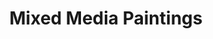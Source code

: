 ---
title: Mixed Media Paintings
description_markdown:
_gallery_date:
permalink: /painting/mixed-media
archive: false
main_image_path: /assets/images/3561-screen-copy.jpg
thumb_crop:
images:
  - image_path: /assets/images/3560abscreen-copy.jpg
    image_title: Playing God
    image_description: 'Mixed media on found wood, H44 W66 D5,  2020'
  - image_path: /assets/images/3561-screen-copy.jpg
    image_title: Playing God (detail)
    image_description:
  - image_path: /assets/images/3564a-screen-copy.jpg
    image_title: The Flower Market
    image_description: 'Oil on found wood, collage, H30 W26 , 2020'
  - image_path: /assets/images/3574ascreen-copy.jpg
    image_title: Urban Dreams
    image_description: 'Mixed media on found wood, H40 W35 D4, 2020'
  - image_path: /assets/images/3576-screen-copy.jpg
    image_title: Urban Dreams (detail 1)
    image_description:
  - image_path: /assets/images/3577-screen-copy.jpg
    image_title: Urban Dreams (detail 2)
    image_description:
  - image_path: /assets/images/madi-1-copy-2.jpg
    image_title: Hideaway
    image_description: 'Mixed media on found wood, H48 W38  D5, 2020'
  - image_path: /assets/images/mad1-3-copy-2.jpg
    image_title: Hideaway (detail 1)
    image_description:
  - image_path: /assets/images/madi-2-copy-2.jpg
    image_title: Hideaway (detail 2)
    image_description:
  - image_path: /assets/images/3558-screen-copy.jpg
    image_title: The Royal Iris
    image_description: 'Mixed  media on found wood, W34 H32 D2, 2020'
  - image_path: /assets/images/122-screen-copy.jpg
    image_title: STOP
    image_description: >-
      Oil on wood panel, assemblage

      Dimensions: W57 H37 D20, 2018


      Stop refers to a state of uncertainty in the context of imposed borders.
      It is created using found wood collected from the coast and references the
      kind of sign that maybe found at a railway crossing. There is a sense of
      danger but also a choice..
_options:
  image_path:
    width: 1200
    height: 1200
    resize_style: contain
    mime_type: image/jpeg
  main_image_path:
    width: 1200
    height: 800
    resize_style: contain
    mime_type: image/jpeg
_comments:
  title: Gallery title
  permalink: Be careful editing this
  main_image_path: Image used to represent your gallery
  images: Add and edit your gallery images here
  image_description: May only be used in the close up of an image
---